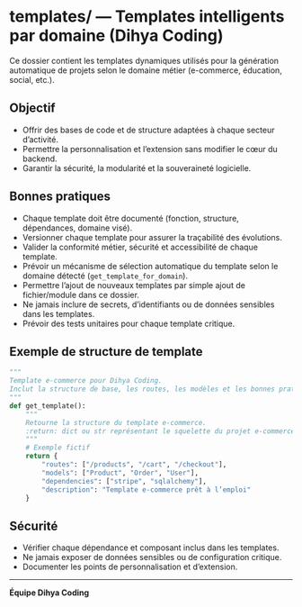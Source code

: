 # templates/ — Templates intelligents par domaine (Dihya Coding)

Ce dossier contient les templates dynamiques utilisés pour la génération automatique de projets selon le domaine métier (e-commerce, éducation, social, etc.).

## Objectif

- Offrir des bases de code et de structure adaptées à chaque secteur d’activité.
- Permettre la personnalisation et l’extension sans modifier le cœur du backend.
- Garantir la sécurité, la modularité et la souveraineté logicielle.

## Bonnes pratiques

- Chaque template doit être documenté (fonction, structure, dépendances, domaine visé).
- Versionner chaque template pour assurer la traçabilité des évolutions.
- Valider la conformité métier, sécurité et accessibilité de chaque template.
- Prévoir un mécanisme de sélection automatique du template selon le domaine détecté (`get_template_for_domain`).
- Permettre l’ajout de nouveaux templates par simple ajout de fichier/module dans ce dossier.
- Ne jamais inclure de secrets, d’identifiants ou de données sensibles dans les templates.
- Prévoir des tests unitaires pour chaque template critique.

## Exemple de structure de template

```python
"""
Template e-commerce pour Dihya Coding.
Inclut la structure de base, les routes, les modèles et les bonnes pratiques du secteur.
"""
def get_template():
    """
    Retourne la structure du template e-commerce.
    :return: dict ou str représentant le squelette du projet e-commerce
    """
    # Exemple fictif
    return {
        "routes": ["/products", "/cart", "/checkout"],
        "models": ["Product", "Order", "User"],
        "dependencies": ["stripe", "sqlalchemy"],
        "description": "Template e-commerce prêt à l’emploi"
    }
```

## Sécurité

- Vérifier chaque dépendance et composant inclus dans les templates.
- Ne jamais exposer de données sensibles ou de configuration critique.
- Documenter les points de personnalisation et d’extension.

---

**Équipe Dihya Coding**